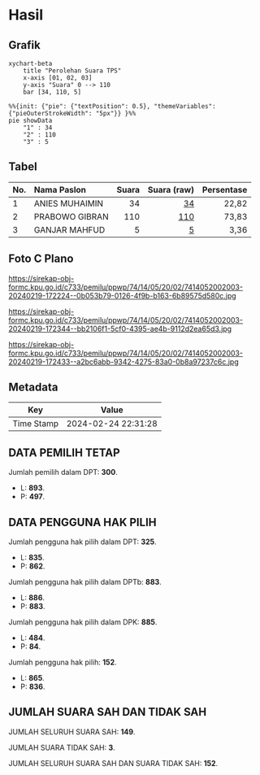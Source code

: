# Hasil

## Grafik

```mermaid
xychart-beta
    title "Perolehan Suara TPS"
    x-axis [01, 02, 03]
    y-axis "Suara" 0 --> 110
    bar [34, 110, 5]
```

```mermaid
%%{init: {"pie": {"textPosition": 0.5}, "themeVariables": {"pieOuterStrokeWidth": "5px"}} }%%
pie showData
    "1" : 34
    "2" : 110
    "3" : 5
```

## Tabel

| No. | Nama Paslon    | Suara | Suara (raw) | Persentase |
|:--- |:-------------- | -----:| -----------:| ----------:|
| 1   | ANIES MUHAIMIN | 34    | [34][p-1]   | 22,82      |
| 2   | PRABOWO GIBRAN | 110   | [110][p-2]  | 73,83      |
| 3   | GANJAR MAHFUD  | 5     | [5][p-3]    | 3,36       |


[p-1]: https://github.com/gigit-pemilu/pemilu-2024-74-sulawesi-tenggara/blob/main/pilpres/hitung-suara/sub/74-sulawesi-tenggara/sub/14-buton-tengah/sub/05-talaga-raya/sub/2002-talaga-besar/sub/003-tps/sub/paslon-1.txt
[p-2]: https://github.com/gigit-pemilu/pemilu-2024-74-sulawesi-tenggara/blob/main/pilpres/hitung-suara/sub/74-sulawesi-tenggara/sub/14-buton-tengah/sub/05-talaga-raya/sub/2002-talaga-besar/sub/003-tps/sub/paslon-2.txt
[p-3]: https://github.com/gigit-pemilu/pemilu-2024-74-sulawesi-tenggara/blob/main/pilpres/hitung-suara/sub/74-sulawesi-tenggara/sub/14-buton-tengah/sub/05-talaga-raya/sub/2002-talaga-besar/sub/003-tps/sub/paslon-3.txt

## Foto C Plano

https://sirekap-obj-formc.kpu.go.id/c733/pemilu/ppwp/74/14/05/20/02/7414052002003-20240219-172224--0b053b79-0126-4f9b-b163-6b89575d580c.jpg

https://sirekap-obj-formc.kpu.go.id/c733/pemilu/ppwp/74/14/05/20/02/7414052002003-20240219-172344--bb2106f1-5cf0-4395-ae4b-9112d2ea65d3.jpg

https://sirekap-obj-formc.kpu.go.id/c733/pemilu/ppwp/74/14/05/20/02/7414052002003-20240219-172433--a2bc6abb-9342-4275-83a0-0b8a97237c6c.jpg


## Metadata

| Key        | Value               |
| ---------- | ------------------- |
| Time Stamp | 2024-02-24 22:31:28 |


## DATA PEMILIH TETAP

Jumlah pemilih dalam DPT: **300**.
 * L: **893**.
 * P: **497**.

## DATA PENGGUNA HAK PILIH

Jumlah pengguna hak pilih dalam DPT: **325**.
 * L: **835**.
 * P: **862**.

Jumlah pengguna hak pilih dalam DPTb: **883**.
 * L: **886**.
 * P: **883**.

Jumlah pengguna hak pilih dalam DPK: **885**.
 * L: **484**.
 * P: **84**.

Jumlah pengguna hak pilih: **152**.
 * L: **865**.
 * P: **836**.

## JUMLAH SUARA SAH DAN TIDAK SAH

JUMLAH SELURUH SUARA SAH: **149**.

JUMLAH SUARA TIDAK SAH: **3**.

JUMLAH SELURUH SUARA SAH DAN SUARA TIDAK SAH: **152**.


